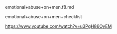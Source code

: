 emotional+abuse+on+men.f8.md

emotional+abuse+on+men+checklist



https://www.youtube.com/watch?v=u3PgH86OyEM


